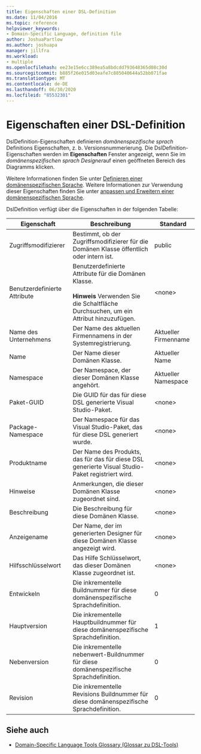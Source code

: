 ```yaml
---
title: Eigenschaften einer DSL-Definition
ms.date: 11/04/2016
ms.topic: reference
helpviewer_keywords:
- Domain-Specific Language, definition file
author: JoshuaPartlow
ms.author: joshuapa
manager: jillfra
ms.workload:
- multiple
ms.openlocfilehash: ee23e15e6cc389ea5a8bdcdd793648365d08c30d
ms.sourcegitcommit: b885f26e015d03eafe7c885040644a52bb071fae
ms.translationtype: MT
ms.contentlocale: de-DE
ms.lasthandoff: 06/30/2020
ms.locfileid: "85532301"
---
```

# <a name="properties-of-a-dsl-definition"></a>Eigenschaften einer DSL-Definition
DslDefinition-Eigenschaften definieren *domänenspezifische sprach* Definitions Eigenschaften, z. b. Versionsnummerierung. Die DslDefinition-Eigenschaften werden im **Eigenschaften** Fenster angezeigt, wenn Sie im *domänenspezifischen sprach Designer*auf einen geöffneten Bereich des Diagramms klicken.

 Weitere Informationen finden Sie unter [Definieren einer domänenspezifischen Sprache](../modeling/how-to-define-a-domain-specific-language.md). Weitere Informationen zur Verwendung dieser Eigenschaften finden Sie unter [anpassen und Erweitern einer domänenspezifischen Sprache](../modeling/customizing-and-extending-a-domain-specific-language.md).

 DslDefinition verfügt über die Eigenschaften in der folgenden Tabelle:

|Eigenschaft|Beschreibung|Standard|
|-|-|-|
|Zugriffsmodifizierer|Bestimmt, ob der Zugriffsmodifizierer für die Domänen Klasse öffentlich oder intern ist.|public|
|Benutzerdefinierte Attribute|Benutzerdefinierte Attribute für die Domänen Klasse.<br /><br /> **Hinweis** Verwenden Sie die Schaltfläche Durchsuchen, um ein Attribut hinzuzufügen.|\<none>|
|Name des Unternehmens|Der Name des aktuellen Firmennamens in der Systemregistrierung.|Aktueller Firmenname|
|Name|Der Name dieser Domänen Klasse.|Aktueller Name|
|Namespace|Der Namespace, der dieser Domänen Klasse angehört.|Aktueller Namespace|
|Paket-GUID|Die GUID für das für diese DSL generierte Visual Studio-Paket.|\<none>|
|Package-Namespace|Der Namespace für das Visual Studio-Paket, das für diese DSL generiert wurde.|\<none>|
|Produktname|Der Name des Produkts, das für das für diese DSL generierte Visual Studio-Paket registriert wird.|\<none>|
|Hinweise|Anmerkungen, die dieser Domänen Klasse zugeordnet sind.|\<none>|
|Beschreibung|Die Beschreibung für diese Domänen Klasse.|\<none>|
|Anzeigename|Der Name, der im generierten Designer für diese Domänen Klasse angezeigt wird.|\<none>|
|Hilfsschlüsselwort|Das Hilfe Schlüsselwort, das dieser Domänen Klasse zugeordnet ist.|\<none>|
|Entwickeln|Die inkrementelle Buildnummer für diese domänenspezifische Sprachdefinition.|0|
|Hauptversion|Die inkrementelle Hauptbuildnummer für diese domänenspezifische Sprachdefinition.|1|
|Nebenversion|Die inkrementelle nebenwert-Buildnummer für diese domänenspezifische Sprachdefinition.|0|
|Revision|Die inkrementelle Revisions Buildnummer für diese domänenspezifische Sprachdefinition.|0|

## <a name="see-also"></a>Siehe auch

- [Domain-Specific Language Tools Glossary (Glossar zu DSL-Tools)](https://msdn.microsoft.com/ca5e84cb-a315-465c-be24-76aa3df276aa)